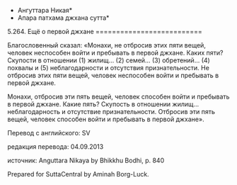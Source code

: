 * Ангуттара Никая*
* Апара патхама джхана сутта*

5\.264\. Ещё о первой джхане
\=\=\=\=\=\=\=\=\=\=\=\=\=\=\=\=\=\=\=\=\=\=\=\=\=\=

Благословенный сказал: «Монахи, не отбросив этих пяти вещей, человек неспособен войти и пребывать в первой джхане\. Каких пяти? Скупости в отношении \(1\) жилищ… \(2\) семей… \(3\) обретений… \(4\) похвалы и \(5\) неблагодарности и отсутствия признательности\. Не отбросив этих пяти вещей, человек неспособен войти и пребывать в первой джхане\.

Монахи, отбросив эти пять вещей, человек способен войти и пребывать в первой джхане\. Какие пять? Скупость в отношении жилищ… неблагодарность и отсутствие признательности\. Отбросив эти пять вещей, человек способен войти и пребывать в первой джхане»\.

Перевод с английского: SV

редакция перевода: 04\.09\.2013

источник: Anguttara Nikaya by Bhikkhu Bodhi, p\. 840

Prepared for SuttaCentral by Aminah Borg\-Luck\.